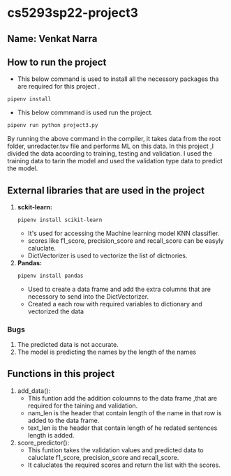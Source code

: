 # cs5293sp22-project3

## Name: Venkat Narra

## How to run the project
- This below command is used to install all the necessory packages tha are required for this project .

``` bash
pipenv install
```
 - This below commmand is used run the project.
 
``` bash
pipenv run python project3.py
```
By running the above command in the compiler, it takes data from the root folder, unredacter.tsv file and performs ML on this data.
In this project ,I divided the data acoording to training, testing and validation. I used the training data to tarin the model and used the validation type data to predict the model.

## External libraries that are used in the project

1. **sckit-learn:**
    ```bash
    pipenv install scikit-learn
    ```
   - It's used for accessing the Machine learning model KNN classifier.
   - scores like f1_score, precision_score and recall_score can be easyly caluclate.
   - DictVectorizer is used to vectorize the list of dictnories.
2. **Pandas:**
    ```bash
    pipenv install pandas
    ```
    - Used to create a data frame and add the extra columns that are necessory to send into the DictVectorizer.
    - Created a each row with required variables to dictionary and vectorized the data

### Bugs
1. The predicted data is not accurate.
2. The model is predicting the names by the length of the names 

## Functions in this project

1. add_data():
    - This funtion add the addition coloumns to the data frame ,that are required for the taining and validation.
    - nam_len is the header that contain length of the name in that row is added to the data frame.
    - text_len is the header that contain length of he redated sentences length is added.
2. score_predictor():
    - This funtion takes the validation values and predicted data to caluclate f1_score, precision_score and recall_score.
    - It caluclates the required scores and return the list with the scores.

